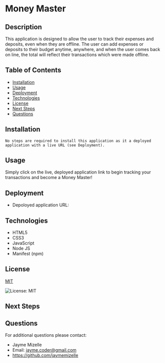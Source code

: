 

# Money Master

## Description
This application is designed to allow the user to track their expenses and deposits, even when they are offline. The user can add expenses or deposits to their budget anytime, anywhere, and when the user comes back on line, the total will reflect their transactions which were made offline.

## Table of Contents
  - [Installation](#installation)
  - [Usage](#usage)
  - [Deployment](#deployment)
  - [Technologies](#technologies)
  - [License](#license)
  - [Next Steps](#next-steps)
  - [Questions](#questions)


## Installation
``` No steps are required to install this application as it a deployed application with a live URL (see Deployment). ```

## Usage
Simply click on the live, deployed application link to begin tracking your transactions and become a Money Master!

## Deployment
* Depoloyed application URL: 

## Technologies
* HTML5
* CSS3
* JavaScript
* Node JS
* Manifest (npm)

## License


  [MIT](https://opensource.org/licenses/MIT)
  

  ![License: MIT](https://img.shields.io/badge/License-MIT-9cf)


## Next Steps


## Questions
For additional questions please contact:
* Jayme Mizelle
* Email: jayme.coder@gmail.com
* https://github.com/jaymemizelle

